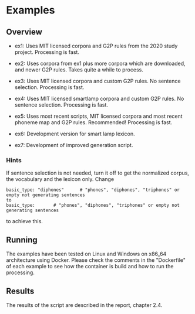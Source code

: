 # Examples

## Overview

- ex1: Uses MIT licensed corpora and G2P rules from the 2020 study project. Processing is fast.

- ex2: Uses corpora from ex1 plus more corpora which are downloaded, and newer G2P rules. Takes quite a while to process.

- ex3: Uses MIT licensed corpora and custom G2P rules. No sentence selection. Processing is fast.

- ex4: Uses MIT licensed smartlamp corpora and custom G2P rules. No sentence selection. Processing is fast.

- ex5: Uses most recent scripts, MIT licensed corpora and most recent phoneme map and G2P rules. Recommended! Processing is fast.

- ex6: Development version for smart lamp lexicon.

- ex7: Development of improved generation script.

### Hints

If sentence selection is not needed, turn it off to get the normalized corpus, the vocabulary and the lexicon only. Change

    basic_type: "diphones"      # "phones", "diphones", "triphones" or empty not generating sentences
    to 
    basic_type:       # "phones", "diphones", "triphones" or empty not generating sentences

to achieve this.

## Running

The examples have been tested on Linux and Windows on x86_64 architecture using Docker. 
Please check the comments in the "Dockerfile" of each example to see how the container is build and how to run the processing.

## Results

The results of the script are described in the report, chapter 2.4.
